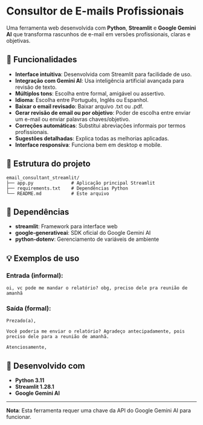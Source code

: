 # Consultor de E-mails Profissionais

Uma ferramenta web desenvolvida com **Python**, **Streamlit** e **Google Gemini AI** que transforma rascunhos de e-mail em versões profissionais, claras e objetivas.

## 🚀 Funcionalidades

- **Interface intuitiva**: Desenvolvida com Streamlit para facilidade de uso.
- **Integração com Gemini AI**: Usa inteligência artificial avançada para revisão de texto.
- **Múltiplos tons**: Escolha entre formal, amigável ou assertivo.
- **Idioma**: Escolha entre Português, Inglês ou Espanhol.
- **Baixar o email revisado**: Baixar arquivo .txt ou .pdf.
- **Gerar revisão de email ou por objetivo**: Poder de escolha entre enviar um e-mail ou enviar palavras chaves/objetivo.
- **Correções automáticas**: Substitui abreviações informais por termos profissionais.
- **Sugestões detalhadas**: Explica todas as melhorias aplicadas.
- **Interface responsiva**: Funciona bem em desktop e mobile.

## 📁 Estrutura do projeto

```
email_consultant_streamlit/
├── app.py              # Aplicação principal Streamlit
├── requirements.txt    # Dependências Python
└── README.md           # Este arquivo
```

## 🔧 Dependências

- **streamlit**: Framework para interface web
- **google-generativeai**: SDK oficial do Google Gemini AI
- **python-dotenv**: Gerenciamento de variáveis de ambiente

## 💡 Exemplos de uso

### Entrada (informal):
```
oi, vc pode me mandar o relatório? obg, preciso dele pra reunião de amanhã
```

### Saída (formal):
```
Prezado(a),

Você poderia me enviar o relatório? Agradeço antecipadamente, pois preciso dele para a reunião de amanhã.

Atenciosamente,
```

## 🎯 Desenvolvido com

- **Python 3.11**
- **Streamlit 1.28.1**
- **Google Gemini AI**

---

**Nota**: Esta ferramenta requer uma chave da API do Google Gemini AI para funcionar.

